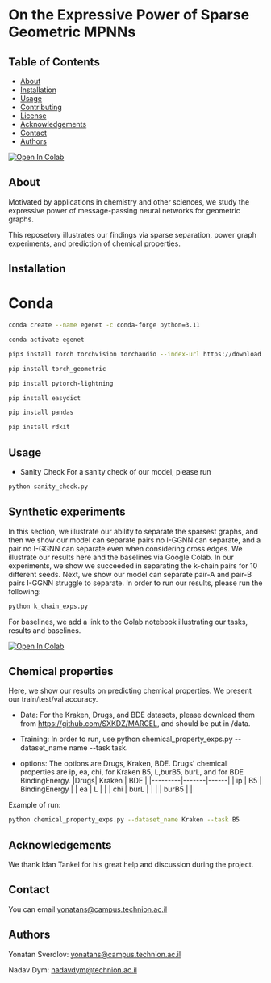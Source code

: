 # On the Expressive Power of Sparse Geometric MPNNs

## Table of Contents

- [About](#about)
- [Installation](#installation)
- [Usage](#usage)
- [Contributing](#contributing)
- [License](#license)
- [Acknowledgements](#acknowledgements)
- [Contact](#contact)
- [Authors](#authors)

[![Open In Colab](https://colab.research.google.com/assets/colab-badge.svg)](https://colab.research.google.com/github/yonatansverdlov/E-GenNet/blob/master/k_chains_baselines.ipynb)

## About

Motivated by applications in chemistry and other sciences, we study the expressive power of message-passing neural networks for geometric graphs. 

This reposetory illustrates our findings via sparse separation, power graph experiments, and prediction of chemical properties.

## Installation

# Conda
```bash
conda create --name egenet -c conda-forge python=3.11

conda activate egenet

pip3 install torch torchvision torchaudio --index-url https://download.pytorch.org/whl/cu118

pip install torch_geometric

pip install pytorch-lightning

pip install easydict

pip install pandas

pip install rdkit
```

## Usage
- Sanity Check
For a sanity check of our model, please run 
```bash
python sanity_check.py
```
## Synthetic experiments
In this section, we illustrate our ability to separate the sparsest graphs, and then we show our model can separate pairs no I-GGNN can separate, and a pair no I-GGNN can separate even when considering cross edges.
We illustrate our results here and the baselines via Google Colab.
In our experiments, we show we succeeded in separating the k-chain pairs for 10 different seeds.
Next, we show our model can separate pair-A and pair-B pairs I-GGNN struggle to separate.
In order to run our results, please run the following:
```bash
python k_chain_exps.py
```
For baselines, we add a link to the Colab notebook illustrating our tasks, results and baselines.

[![Open In Colab](https://colab.research.google.com/assets/colab-badge.svg)](https://colab.research.google.com/github/yonatansverdlov/E-GenNet/blob/master/k_chains_baselines.ipynb)
## Chemical properties 
Here, we show our results on predicting chemical properties. We present our train/test/val accuracy.
- Data:
For the Kraken, Drugs, and BDE datasets, please download them from https://github.com/SXKDZ/MARCEL, and should be put in /data.

- Training:
In order to run, use python chemical_property_exps.py --dataset_name name --task task.

- options:
The options are Drugs, Kraken, BDE.
Drugs' chemical properties are ip, ea, chi, for Kraken B5, L,burB5, burL, and for BDE BindingEnergy.
|Drugs| Kraken | BDE |
|---------|-------|------|
| ip     | B5   |   BindingEnergy   |
| ea  | L |      |
| chi   | burL  |      |
|   |    burB5   |      |

Example of run:
```bash
python chemical_property_exps.py --dataset_name Kraken --task B5
```

## Acknowledgements

We thank Idan Tankel for his great help and discussion during the project.

## Contact

You can email yonatans@campus.technion.ac.il

## Authors

Yonatan Sverdlov: yonatans@campus.technion.ac.il

Nadav Dym: nadavdym@technion.ac.il
